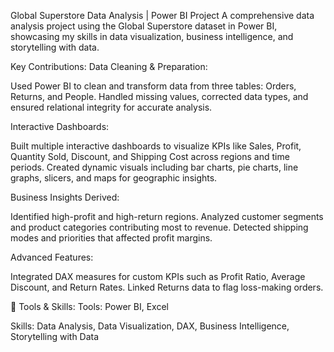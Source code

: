 Global Superstore Data Analysis | Power BI Project
A comprehensive data analysis project using the Global Superstore dataset in Power BI, showcasing my skills in data visualization, business intelligence, and storytelling with data.

Key Contributions:
Data Cleaning & Preparation:

Used Power BI to clean and transform data from three tables: Orders, Returns, and People.
Handled missing values, corrected data types, and ensured relational integrity for accurate analysis.

Interactive Dashboards:

Built multiple interactive dashboards to visualize KPIs like Sales, Profit, Quantity Sold, Discount, and Shipping Cost across regions and time periods.
Created dynamic visuals including bar charts, pie charts, line graphs, slicers, and maps for geographic insights.

Business Insights Derived:

Identified high-profit and high-return regions.
Analyzed customer segments and product categories contributing most to revenue.
Detected shipping modes and priorities that affected profit margins.

Advanced Features:

Integrated DAX measures for custom KPIs such as Profit Ratio, Average Discount, and Return Rates.
Linked Returns data to flag loss-making orders.

💼 Tools & Skills:
Tools: Power BI, Excel

Skills: Data Analysis, Data Visualization, DAX, Business Intelligence, Storytelling with Data
